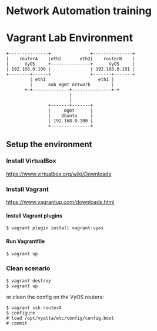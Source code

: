 # Network Automation training

# Vagrant Lab Environment

```
+---------------+               +---------------+
|    routerA    |eth2       eth2|    routerB    |
|      VyOS     +---------------+      VyOS     |
| 192.168.0.100 |               | 192.168.0.101 |
+--------+------+               +-------+-------+
         | eth1                    eth1 |
         |      oob mgmt network        |
       +-+--------------+---------------+-+
                        |
                        |
                +-------+-------+
                |     mgmt      |
                |    Ubuntu     |
                | 192.168.0.200 |
                +---------------+
```

## Setup the environment

### Install VirtualBox

https://www.virtualbox.org/wiki/Downloads

### Install Vagrant

https://www.vagrantup.com/downloads.html

#### Install Vagrant plugins

```
$ vagrant plugin install vagrant-vyos
```

#### Run Vagrantfile

```
$ vagrant up
```

### Clean scenario

```
$ vagrant destroy
$ vagrant up
```

or clean the config on the VyOS routers:

```
$ vagrant ssh routerA
$ configure
# load /opt/vyatta/etc/config/config.boot
# commit
```
